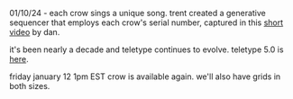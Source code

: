 01/10/24 - each crow sings a unique song. trent created a generative sequencer that employs each crow's serial number, captured in this [short video](https://monome.org/docs/crow/first) by dan.

it's been nearly a decade and teletype continues to evolve. teletype 5.0 is [here](https://llllllll.co/t/teletype-5-0-0/65704).

friday january 12 1pm EST crow is available again. we'll also have grids in both sizes.
